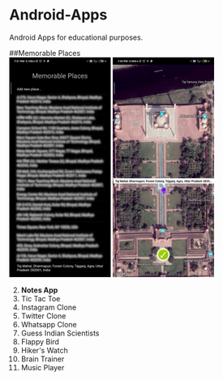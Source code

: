 # Android-Apps
Android Apps for educational purposes.

##Memorable Places
<br/><img src="Screenshots/Memorable_Places_1.jpg" width="200"> <img src="Screenshots/Memorable_Places_2.jpg" width="200">

2. **Notes App**
3. Tic Tac Toe
4. Instagram Clone
5. Twitter Clone
6. Whatsapp Clone
7. Guess Indian Scientists
8. Flappy Bird
9. Hiker's Watch
10. Brain Trainer
11. Music Player
